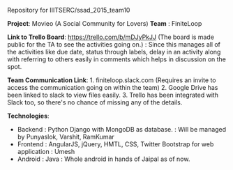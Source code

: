 Repository for IIITSERC/ssad_2015_team10

**Project**: Movieo (A Social Community for Lovers)
**Team** : FiniteLoop

**Link to Trello Board**: https://trello.com/b/mDJyPkJJ (The board is made public for the TA to see the activities going on.)
                        : Since this manages all of the activities like due date, status through labels, delay in an activity along with referring to others easily in comments which helps in discussion on the spot. 

**Team Communication Link**: 
        1. finiteloop.slack.com (Requires an invite to access the communication going on within the team)
        2. Google Drive has been linked to slack to view files easily.
        3. Trello has been integrated with Slack too, so there's no chance of missing any of the details.

**Technologies**:

* Backend : Python Django with MongoDB as database.
          : Will be managed by Punyaslok, Varshit, RamKumar
* Frontend : AngularJS, jQuery, HMTL, CSS, Twitter Bootstrap for web application
          : Umesh
* Android : Java
          : Whole android in hands of Jaipal as of now.